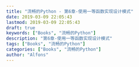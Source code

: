 ```yaml
---
title: "流畅的Python - 第6章-使用一等函数实现设计模式"
date: 2019-03-09 22:05:43
lastmod: 2019-03-09 22:05:43
draft: true
keywords: ["Books", "流畅的Python"]
description: "第6章-使用一等函数实现设计模式"
tags: ["Books", "流畅的Python"]
categories: ["Books", "流畅的Python"]
author: "Alfons"
---
```

<!--more-->